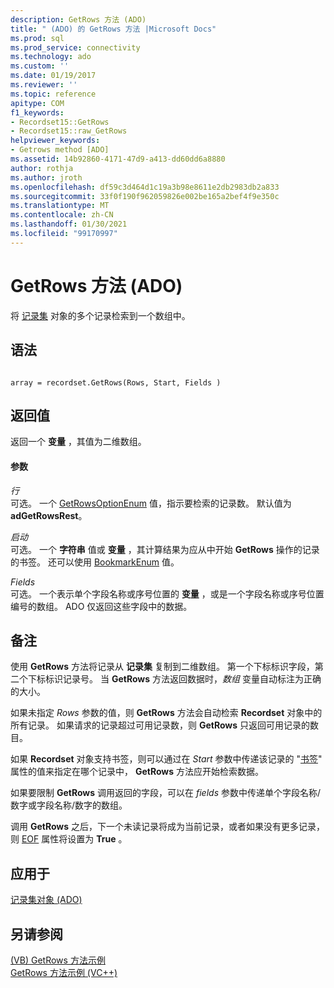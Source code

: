 ```yaml
---
description: GetRows 方法 (ADO)
title: " (ADO) 的 GetRows 方法 |Microsoft Docs"
ms.prod: sql
ms.prod_service: connectivity
ms.technology: ado
ms.custom: ''
ms.date: 01/19/2017
ms.reviewer: ''
ms.topic: reference
apitype: COM
f1_keywords:
- Recordset15::GetRows
- Recordset15::raw_GetRows
helpviewer_keywords:
- Getrows method [ADO]
ms.assetid: 14b92860-4171-47d9-a413-dd60dd6a8880
author: rothja
ms.author: jroth
ms.openlocfilehash: df59c3d464d1c19a3b98e8611e2db2983db2a833
ms.sourcegitcommit: 33f0f190f962059826e002be165a2bef4f9e350c
ms.translationtype: MT
ms.contentlocale: zh-CN
ms.lasthandoff: 01/30/2021
ms.locfileid: "99170997"
---
```

# <a name="getrows-method-ado"></a>GetRows 方法 (ADO)
将 [记录集](./recordset-object-ado.md) 对象的多个记录检索到一个数组中。  
  
## <a name="syntax"></a>语法  
  
```  
  
array = recordset.GetRows(Rows, Start, Fields )  
```  
  
## <a name="return-value"></a>返回值  
 返回一个 **变量** ，其值为二维数组。  
  
#### <a name="parameters"></a>参数  
 *行*  
 可选。 一个 [GetRowsOptionEnum](./getrowsoptionenum.md) 值，指示要检索的记录数。 默认值为 **adGetRowsRest**。  
  
 *启动*  
 可选。 一个 **字符串** 值或 **变量** ，其计算结果为应从中开始 **GetRows** 操作的记录的书签。 还可以使用 [BookmarkEnum](./bookmarkenum.md) 值。  
  
 *Fields*  
 可选。 一个表示单个字段名称或序号位置的 **变量** ，或是一个字段名称或序号位置编号的数组。 ADO 仅返回这些字段中的数据。  
  
## <a name="remarks"></a>备注  
 使用 **GetRows** 方法将记录从 **记录集** 复制到二维数组。 第一个下标标识字段，第二个下标标识记录号。 当 **GetRows** 方法返回数据时，*数组* 变量自动标注为正确的大小。  
  
 如果未指定 *Rows* 参数的值，则 **GetRows** 方法会自动检索 **Recordset** 对象中的所有记录。 如果请求的记录超过可用记录数，则 **GetRows** 只返回可用记录的数目。  
  
 如果 **Recordset** 对象支持书签，则可以通过在 *Start* 参数中传递该记录的 "[书签](./bookmark-property-ado.md)" 属性的值来指定在哪个记录中， **GetRows** 方法应开始检索数据。  
  
 如果要限制 **GetRows** 调用返回的字段，可以在 *fields* 参数中传递单个字段名称/数字或字段名称/数字的数组。  
  
 调用 **GetRows** 之后，下一个未读记录将成为当前记录，或者如果没有更多记录，则 [EOF](./bof-eof-properties-ado.md) 属性将设置为 **True** 。  
  
## <a name="applies-to"></a>应用于  
 [记录集对象 (ADO)](./recordset-object-ado.md)  
  
## <a name="see-also"></a>另请参阅  
 [ (VB) GetRows 方法示例 ](./getrows-method-example-vb.md)   
 [GetRows 方法示例 (VC++)](./getrows-method-example-vc.md)
